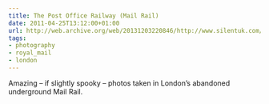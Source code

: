 ```yaml
---
title: The Post Office Railway (Mail Rail)
date: 2011-04-25T13:12:00+01:00
url: http://web.archive.org/web/20131203220846/http://www.silentuk.com/?p=2792
tags:
- photography
- royal_mail
- london
---
```

Amazing – if slightly spooky – photos taken in London’s abandoned underground Mail Rail.
